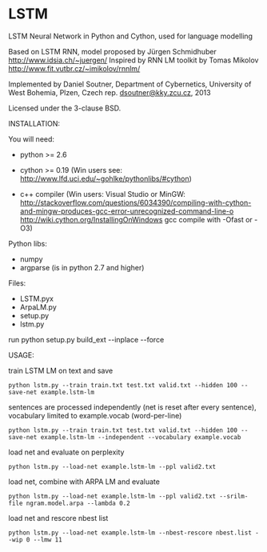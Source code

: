 LSTM
====

LSTM Neural Network in Python and Cython, used for language modelling

Based on LSTM RNN, model proposed by Jürgen Schmidhuber
http://www.idsia.ch/~juergen/
Inspired by RNN LM toolkit by Tomas Mikolov
http://www.fit.vutbr.cz/~imikolov/rnnlm/

Implemented by Daniel Soutner,
Department of Cybernetics, University of West Bohemia, Plzen, Czech rep.
dsoutner@kky.zcu.cz, 2013

Licensed under the 3-clause BSD.


INSTALLATION:

You will need:
- python >= 2.6

- cython >= 0.19
	(Win users see: http://www.lfd.uci.edu/~gohlke/pythonlibs/#cython)

- c++ compiler
	(Win users:
	Visual Studio or MinGW:
	http://stackoverflow.com/questions/6034390/compiling-with-cython-and-mingw-produces-gcc-error-unrecognized-command-line-o
	http://wiki.cython.org/InstallingOnWindows
	gcc compile with -Ofast or -O3)

Python libs:
- numpy
- argparse (is in python 2.7 and higher)

Files:
- LSTM.pyx
- ArpaLM.py
- setup.py
- lstm.py

run
python setup.py build_ext --inplace --force

USAGE:

train LSTM LM on text and save
```
python lstm.py --train train.txt test.txt valid.txt --hidden 100 --save-net example.lstm-lm
```

sentences are processed independently (net is reset after every sentence), vocabulary limited to example.vocab (word-per-line)
```
python lstm.py --train train.txt test.txt valid.txt --hidden 100 --save-net example.lstm-lm --independent --vocabulary example.vocab
```

load net and evaluate on perplexity
```
python lstm.py --load-net example.lstm-lm --ppl valid2.txt
```

load net, combine with ARPA LM and evaluate
```
python lstm.py --load-net example.lstm-lm --ppl valid2.txt --srilm-file ngram.model.arpa --lambda 0.2
```

load net and rescore nbest list
```
python lstm.py --load-net example.lstm-lm --nbest-rescore nbest.list --wip 0 --lmw 11
```
